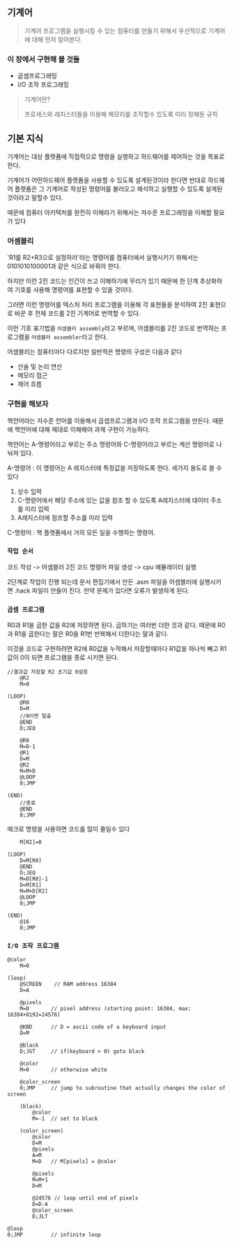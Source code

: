 ## 기계어

>기계어 프로그램을 실행시킬 수 있는 컴퓨터를 만들기 위해서 우선적으로 기계어에 대해 먼저 알아본다.

### 이 장에서 구현해 볼 것들

- 곱셈프로그래밍
- I/O 조작 프로그래밍

> 기계어란?   
>    
> 프로세스와 레지스터들을 이용해 메모리를 조작할수 있도록 미리 정해둔 규칙

## 기본 지식

기계어는 대상 플렛폼에 직접적으로 명령을 실행하고 하드웨어를 제어하는 것을 목표로한다.

기계어가 어떤하드웨어 플랫폼을 사용할 수 있도록 설계된것이라 한다면 반대로 하드웨어 플랫폼은 그 기계어로 작성된 명령어를 불러오고 해석하고 실행할 수 있도록 설계된 것이라고 말할수 있다.

때문에 컴퓨터 아키텍처를 완전히 이해라기 위해서는 저수준 프로그래밍을 이해할 필요가 있다

### 어셈블리

'R1를 R2+R3으로 설정하라'라는 명령어를 컴퓨터에서 실행시키기 위해서는 0101010100001과 같은 식으로
바꿔야 한다. 

하지만 이런 2진 코드는 인간이 쓰고 이해하기에 무리가 있기 때문에 한 단계 추상화하여 기호를 사용해 명령어를 표현할 수 있을 것이다.

그러면 이런 명령어를 텍스처 처리 프로그램을 이용해 각 표현들을 분석하여 2진 표현으로 바꾼 후 전체 코드를 2진 기계어로 번역할 수 있다. 

이런 기호 표기법을 `어셈블리 assembly`라고 부르며, 어셈블리를 2진 코드로 번역하는 프로그램을 `어셈블러 assembler`라고 한다.

어셈블리는 컴퓨터마다 다르지만 일반적은 명령의 구성은 다음과 같다

- 산술 및 논리 연산
- 메모리 접근
- 제어 흐름

### 구현을 해보자

핵언어라는 저수준 언어를 이용해서 곱셉프로그램과 I/O 조작 프로그램을 만든다. 때문에 핵언어에 대해 제대로 이해해야 과제 구현이 가능하다.

핵언어는 A-명령어라고 부르는 주소 명령어와 C-명령어라고 부르는 계산 명령어로 나눠져 있다. 

A-명령어 : 이 명령어는 A 레지스터에 특정값을 저장하도록 한다. 세가지 용도로 쓸 수 있다

1. 상수 입력
2. C-명령어에서 해당 주소에 있는 값을 참조 할 수 있도록 A레지스터에 데이터 주소를 미리 입력
3. A레지스터에 점프할 주소를 미리 입력 

C-명령어 : 핵 플랫폼에서 거의 모든 일을 수행하는 명령어.

### `작업 순서`

코드 작성 -> 어셈블러 2진 코드 명령어 파일 생성 -> cpu 예뮬레이터 실행

2단계로 작업이 진행 되는데 문서 편집기에서 만든 .asm 파일을 어셈블러에 실행시키면 .hack 파일이 만들어 진다. 만약 문제가 있다면 오류가 발생하게 된다. 


### `곱셈 프로그램`

R0과 R1을 곱한 값을 R2에 저장하면 된다. 곱하기는 여러번 더한 것과 같다. 때문에 R0과 R1을 곱한다는 말은 R0을 R1번 반복해서 더한다는 말과 같다. 

이것을 코드로 구현하려면 R2에 R0값을 누적해서 저장할때마다 R1값을 하나씩 빼고 R1값이 0이 되면 프로그램을 종료 시키면 된다.
```
//결과값 저장할 R2 초기값 0설정
    @R2
    M=0

(LOOP)
    @R0
    D=M
    //0이면 탈출
    @END
    D;JEQ

    @R0
    M=D-1
    @R1
    D=M
    @R2
    M=M+D
    @LOOP
    0;JMP

(END)
    //종료
    @END
    0;JMP
```

매크로 명령을 사용하면 코드를 많이 줄일수 있다

```
    M[R2]=0

(LOOP)
    D=M[R0]
    @END
    D;JEQ
    M=D[R0]-1
    D=M[R1]
    M=M+D[R2]
    @LOOP
    0;JMP

(END)
    @16
    0;JMP
```


### `I/O 조작 프로그램`
```
@color         
	M=0            

(loop)
    @SCREEN    // RAM address 16384
    D=A

    @pixels 
    M=D       // pixel address (starting point: 16384, max: 16384+8192=24576)

    @KBD      // D = ascii code of a keyboard input
    D=M

    @black
    D;JGT     // if(keyboard > 0) goto black

    @color
    M=0       // otherwise white
    
    @color_screen
    0;JMP     // jump to subroutine that actually changes the color of screen

    (black)
        @color
        M=-1  // set to black

    (color_screen)
        @color
        D=M
        @pixels
        A=M
        M=D   // M[pixels] = @color

        @pixels
        M=M+1
        D=M

        @24576 // loop until end of pixels
        D=D-A
        @color_screen
        D;JLT

@loop
0;JMP         // infinite loop

```




